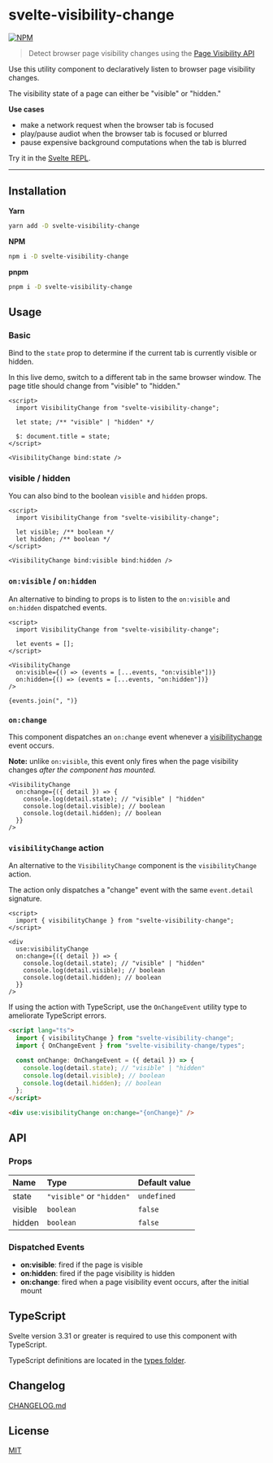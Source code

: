 # svelte-visibility-change

[![NPM][npm]][npm-url]

> Detect browser page visibility changes using the [Page Visibility API](https://developer.mozilla.org/en-US/docs/Web/API/Page_Visibility_API)

<!-- REPO_URL -->

Use this utility component to declaratively listen to browser page visibility changes.

The visibility state of a page can either be "visible" or "hidden."

**Use cases**

- make a network request when the browser tab is focused
- play/pause audiot when the browser tab is focused or blurred
- pause expensive background computations when the tab is blurred

Try it in the [Svelte REPL](https://svelte.dev/repl/a4b8bdb782514baaa7fa1cb26313b303).

---

<!-- TOC -->

## Installation

**Yarn**

```bash
yarn add -D svelte-visibility-change
```

**NPM**

```bash
npm i -D svelte-visibility-change
```

**pnpm**

```bash
pnpm i -D svelte-visibility-change
```

## Usage

### Basic

Bind to the `state` prop to determine if the current tab is currently visible or hidden.

In this live demo, switch to a different tab in the same browser window. The page title should change from "visible" to "hidden."

```svelte
<script>
  import VisibilityChange from "svelte-visibility-change";

  let state; /** "visible" | "hidden" */

  $: document.title = state;
</script>

<VisibilityChange bind:state />
```

### visible / hidden

You can also bind to the boolean `visible` and `hidden` props.

```svelte no-eval
<script>
  import VisibilityChange from "svelte-visibility-change";

  let visible; /** boolean */
  let hidden; /** boolean */
</script>

<VisibilityChange bind:visible bind:hidden />
```

### `on:visible` / `on:hidden`

An alternative to binding to props is to listen to the `on:visible` and `on:hidden` dispatched events.

```svelte
<script>
  import VisibilityChange from "svelte-visibility-change";

  let events = [];
</script>

<VisibilityChange
  on:visible={() => (events = [...events, "on:visible"])}
  on:hidden={() => (events = [...events, "on:hidden"])}
/>

{events.join(", ")}
```

### `on:change`

This component dispatches an `on:change` event whenever a [visibilitychange](https://developer.mozilla.org/en-US/docs/Web/API/Document/visibilitychange_event) event occurs.

**Note:** unlike `on:visible`, this event only fires when the page visibility changes _after the component has mounted._

```svelte no-eval
<VisibilityChange
  on:change={({ detail }) => {
    console.log(detail.state); // "visible" | "hidden"
    console.log(detail.visible); // boolean
    console.log(detail.hidden); // boolean
  }}
/>
```

### `visibilityChange` action

An alternative to the `VisibilityChange` component is the `visibilityChange` action.

The action only dispatches a "change" event with the same `event.detail` signature.

```svelte no-eval
<script>
  import { visibilityChange } from "svelte-visibility-change";
</script>

<div
  use:visibilityChange
  on:change={({ detail }) => {
    console.log(detail.state); // "visible" | "hidden"
    console.log(detail.visible); // boolean
    console.log(detail.hidden); // boolean
  }}
/>
```

If using the action with TypeScript, use the `OnChangeEvent` utility type to ameliorate TypeScript errors.

```html
<script lang="ts">
  import { visibilityChange } from "svelte-visibility-change";
  import { OnChangeEvent } from "svelte-visibility-change/types";

  const onChange: OnChangeEvent = ({ detail }) => {
    console.log(detail.state); // "visible" | "hidden"
    console.log(detail.visible); // boolean
    console.log(detail.hidden); // boolean
  };
</script>

<div use:visibilityChange on:change="{onChange}" />
```

## API

### Props

| Name    | Type                      | Default value |
| :------ | :------------------------ | :------------ |
| state   | `"visible"` or `"hidden"` | `undefined`   |
| visible | `boolean`                 | `false`       |
| hidden  | `boolean`                 | `false`       |

### Dispatched Events

- **on:visible**: fired if the page is visible
- **on:hidden**: fired if the page visibility is hidden
- **on:change**: fired when a page visibility event occurs, after the initial mount

## TypeScript

Svelte version 3.31 or greater is required to use this component with TypeScript.

TypeScript definitions are located in the [types folder](types/).

## Changelog

[CHANGELOG.md](CHANGELOG.md)

## License

[MIT](LICENSE)

[npm]: https://img.shields.io/npm/v/svelte-visibility-change.svg?style=for-the-badge&color=%23ff3e00
[npm-url]: https://npmjs.com/package/svelte-visibility-change
